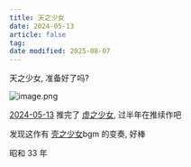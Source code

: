 ```yaml
---
title: 天之少女
date: 2024-05-13
article: false
tag:
date modified: 2025-08-07
---
```


天之少女, 准备好了吗?

![image.png](https://oss.naglfar28.com/naglfar28/202405130957231.png)

[2024-05-13](../../10IMYMEMINE/日记/2024-05-13) 推完了 [虚之少女](虚之少女), 过半年在推续作吧

发现这作有 [壳之少女](壳之少女)bgm 的变奏, 好棒

昭和 33 年


